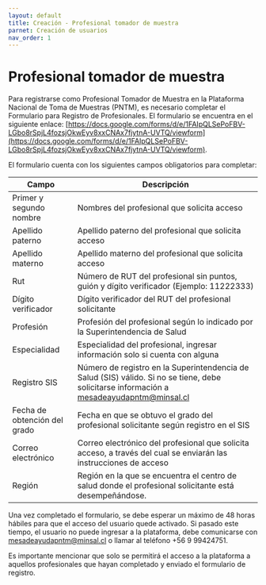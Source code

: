 ```yaml
---
layout: default
title: Creación - Profesional tomador de muestra
parnet: Creación de usuarios
nav_order: 1
---
```


# Profesional tomador de muestra
Para registrarse como Profesional Tomador de Muestra en la Plataforma Nacional de Toma de Muestras (PNTM), es necesario completar el Formulario para Registro de Profesionales. El formulario se encuentra en el siguiente enlace: [https://docs.google.com/forms/d/e/1FAIpQLSePoFBV-LGbo8rSpjL4fozsjOkwEyv8xxCNAx7fjytnA-UVTQ/viewform](https://docs.google.com/forms/d/e/1FAIpQLSePoFBV-LGbo8rSpjL4fozsjOkwEyv8xxCNAx7fjytnA-UVTQ/viewform).

El formulario cuenta con los siguientes campos obligatorios para completar:

| Campo                        | Descripción                                                                                                                               |
|------------------------------|-------------------------------------------------------------------------------------------------------------------------------------------|
| Primer y segundo nombre      | Nombres del profesional que solicita acceso                                                                                               |
| Apellido paterno             | Apellido paterno del profesional que solicita acceso                                                                                      |
| Apellido materno             | Apellido materno del profesional que solicita acceso                                                                                      |
| Rut                          | Número de RUT del profesional sin puntos, guión y dígito verificador (Ejemplo: 11222333)                                                  |
| Dígito verificador           | Dígito verificador del RUT del profesional solicitante                                                                                    |
| Profesión                    | Profesión del profesional según lo indicado por la Superintendencia de Salud                                                              |
| Especialidad                 | Especialidad del profesional, ingresar información solo si cuenta con alguna                                                              |
| Registro SIS                 | Número de registro en la Superintendencia de Salud (SIS) válido. Si no se tiene, debe solicitarse información a mesadeayudapntm@minsal.cl |
| Fecha de obtención del grado | Fecha en que se obtuvo el grado del profesional solicitante según registro en el SIS                                                      |
| Correo electrónico           | Correo electrónico del profesional que solicita acceso, a través del cual se enviarán las instrucciones de acceso                         |
| Región                       | Región en la que se encuentra el centro de salud donde el profesional solicitante está desempeñándose.                                    |


Una vez completado el formulario, se debe esperar un máximo de 48 horas hábiles para que el acceso del usuario quede activado. Si pasado este tiempo, el usuario no puede ingresar a la plataforma, debe comunicarse con [mesadeayudapntm@minsal.cl](mailto:mesadeayudapntm@minsal.cl) o llamar al teléfono +56 9 99424751.

Es importante mencionar que solo se permitirá el acceso a la plataforma a aquellos profesionales que hayan completado y enviado el formulario de registro.
